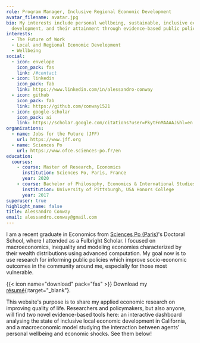 ```yaml
---
role: Program Manager, Inclusive Regional Economic Development
avatar_filename: avatar.jpg
bio: My interests include personal wellbeing, sustainable, inclusive economic
  development, and their attainment through evidence-based public policy.
interests:
  - The Future of Work
  - Local and Regional Economic Development
  - Wellbeing
social:
  - icon: envelope
    icon_pack: fas
    link: /#contact
  - icon: linkedin
    icon_pack: fab
    link: https://www.linkedin.com/in/alessandro-conway
  - icon: github
    icon_pack: fab
    link: https://github.com/conway1521
  - icon: google-scholar
    icon_pack: ai
    link: https://scholar.google.com/citations?user=PkytFnMAAAAJ&hl=en 
organizations:
  - name: Jobs for the Future (JFF)
    url: https://www.jff.org
  - name: Sciences Po
    url: https://www.ofce.sciences-po.fr/en
education:
  courses:
    - course: Master of Research, Economics
      institution: Sciences Po, Paris, France
      year: 2020
    - course: Bachelor of Philosophy, Economics & International Studies (double major)
      institution: University of Pittsburgh, USA Honors College
      year: 2017
superuser: true
highlight_name: false
title: Alessandro Conway
email: alessandro.conway@gmail.com
---
```



I am a recent graduate in Economics from [Sciences Po (Paris)](https://www.sciencespo.fr/department-economics/en.html)'s Doctoral School, where I attended as a Fulbright Scholar. I focused on macroeconomics, inequality and modeling economies characterized by their wealth distributions using advanced computation. My goal now is to use research for informing public policies which improve socio-economic outcomes in the community around me, especially for those most vulnerable.

{{< icon name="download" pack="fas" >}} Download my [résumé](uploads/CV.pdf){:target="_blank"}.

This website's purpose is to share my applied economic research on improving quality of life. Researchers and policymakers, but also anyone, will find two novel evidence-based tools here: an interactive dashboard analysing the state of inclusive local economic development in California, and a macroeconomic model studying the interaction between agents' personal wellbeing and economic shocks. See them below!
